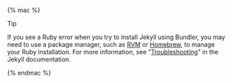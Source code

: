 {% mac %}

> [!TIP]
> If you see a Ruby error when you try to install Jekyll using Bundler, you may need to use a package manager, such as [RVM](https://rvm.io/) or [Homebrew](https://brew.sh/), to manage your Ruby installation. For more information, see "[Troubleshooting](https://jekyllrb.com/docs/troubleshooting/#jekyll--macos)" in the Jekyll documentation.

{% endmac %}
